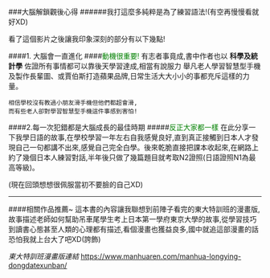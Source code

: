 
###大腦解鎖觀後心得
######我打這麼多純粹是為了練習語法!(有空再慢慢看就好XD)

看了這個影片之後讓我印象深刻的部分有以下幾點!

####1. 大腦會一直進化
####<font color=#008000>動機很重要!</font>
有志者事竟成,書中作者也以 **科學及統計學** 佐證所有事情都可以靠後天學習達成,相當有說服力
舉凡老人學習智慧型手機及製作長輩圖、或賈伯斯打造蘋果品牌,日常生活大大小小的事都充斥這樣的力量。

```
相信學校沒有教過小朋友滑手機但他們都超會滑,
而有些老人卻對學習智慧型手機這件事感到害怕!
```
####2.每一次犯錯都是大腦成長的最佳時期
#####<font color=#008000>反正大家都一樣</font>
在此分享一下我學日語的故事,在學校學習一年左右自我感覺良好,直到真正接觸到日本人才發現自己一句都講不出來,感覺自己完全白學。後來乾脆直接把課本收起來,在網路上約了幾個日本人練習對話,半年後只做了幾篇題目就考取N2證照(日語證照N1為最高等級)。

(現在回頭想想很佩服當初不要臉的自己XD)

---------------------------------------
####相關作品推薦~
這本書的內容讓我聯想到前陣子看完的東大特訓班的漫畫版,故事描述老師如何幫助吊車尾學生考上日本第一學府東京大學的故事,從學習技巧到讀書心態甚至人類的心理都有描述,看個漫畫也獲益良多,國中就追這部漫畫的話恐怕我就上台大了吧XD(誇飾)

*東大特訓班漫畫版連結*
https://www.manhuaren.com/manhua-longying-dongdatexunban/